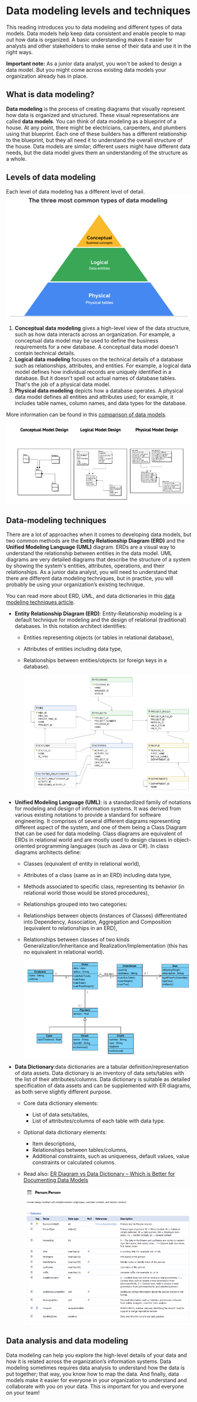 # Data modeling levels and techniques

This reading introduces you to data modeling and different types of data models. Data models help keep data consistent and enable people to map out how data is organized. A basic understanding makes it easier for analysts and other stakeholders to make sense of their data and use it in the right ways.

**Important note:** As a junior data analyst, you won't be asked to design a data model. But you might come across existing data models your organization already has in place.

## What is data modeling?

**Data modeling** is the process of creating diagrams that visually represent how data is organized and structured.  These visual representations are called **data models**. You can think of data modeling as a blueprint of a house. At any point, there might be electricians, carpenters, and plumbers using that blueprint. Each one of these builders has a different relationship to the blueprint, but they all need it to understand the overall structure of the house. Data models are similar; different users might have different data needs, but the data model gives them an understanding of the structure as a whole.

## Levels of data modeling

Each level of data modeling has a different level of detail.
![x](./resources/img-14_three-most-common-types-data-modeling.png)

1. **Conceptual data modeling** gives a high-level view of the data structure, such as how data interacts across an organization. For example, a conceptual data model may be used to define the business requirements for a new database. A conceptual data model doesn't contain technical details.
2. **Logical data modeling** focuses on the technical details of a database such as relationships, attributes, and entities. For example, a logical data model defines how individual records are uniquely identified in a database. But it doesn't spell out actual names of database tables. That's the job of a physical data model.
3. **Physical data modeling** depicts how a database operates. A physical data model defines all entities and attributes used; for example, it includes table names, column names, and data types for the database.

More information can be found in this [comparison of data models](https://www.1keydata.com/datawarehousing/data-modeling-levels.html).

![x](./resources/img-15-three-data-modeling-levels.png)

## Data-modeling techniques

There are a lot of approaches when it comes to developing data models, but two common methods are the **Entity Relationship Diagram (ERD)** and the **Unified Modeling Language (UML)** diagram. ERDs are a visual way to understand the relationship between entities in the data model. UML diagrams are very detailed diagrams that describe the structure of a system by showing the system's entities, attributes, operations, and their relationships. As a junior data analyst, you will need to understand that there are different data modeling techniques, but in practice, you will probably be using your organization’s existing technique.

You can read more about ERD, UML, and data dictionaries in this  [data modeling techniques article](https://dataedo.com/blog/basic-data-modeling-techniques).

- **Entity Relationship Diagram (ERD)**: Entity-Relationship modeling is a default technique for modeling and the design of relational (traditional) databases. In this notation architect identifies:
  - Entities representing objects (or tables in relational database),
  - Attributes of entities including data type,
  - Relationships between entities/objects (or foreign keys in a database).

    ![x](./resources/img-16-ERD-data-modeling-technique.png)

- **Unified Modeling Language (UML)**: is a standardized family of notations for modeling and design of information systems. It was derived from various existing notations to provide a standard for software engineering. It comprises of several different diagrams representing different aspect of the system, and one of them being a Class Diagram that can be used for data modeling. Class diagrams are equivalent of ERDs in relational world and are mostly used to design classes in object-oriented programming languages (such as Java or C#). In class diagrams architects define:
  - Classes (equivalent of entity in relational world),
  - Attributes of a class (same as in an ERD) including data type,
  - Methods associated to specific class, representing its behavior (in relational world those would be stored procedures),
  - Relationships grouped into two categories:
  - Relationships between objects (instances of Classes) differentiated into Dependency, Association, Aggregation and Composition (equivalent to relationships in an ERD),
  - Relationships between classes of two kinds Generalization/Inheritance and Realization/Implementation (this has no equivalent in relational world).

    ![x](./resources/img-17-UML-data-modeling-technique.png)

- **Data Dictionary**:data dictionaries are a tabular definition/representation of data assets. Data dictionary is an inventory of data sets/tables with the list of their attributes/columns. Data dictionary is suitable as detailed specification of data assets and can be supplemented with ER diagrams, as both serve slightly different purpose.
  - Core data dictionary elements:
    - List of data sets/tables,
    - List of attributes/columns of each table with data type.
  - Optional data dictionary elements:
    - Item descriptions,
    - Relationships between tables/columns,
    - Additional constraints, such as uniqueness, default values, value constraints or calculated columns.
  - Read also: [ER Diagram vs Data Dictionary – Which is Better for Documenting Data Models](https://dataedo.com/blog/er-diagram-vs-data-dictionary-documenting-data-models)

    ![x](./resources/img-18-Data-Dictionary_data-modeling-technique.png)

## Data analysis and data modeling

Data modeling can help you explore the high-level details of your data and how it is related across the organization’s information systems. Data modeling sometimes requires data analysis to understand how the data is put together; that way, you know how to map the data. And finally, data models make it easier for everyone in your organization to understand and collaborate with you on your data. This is important for you and everyone on your team!
